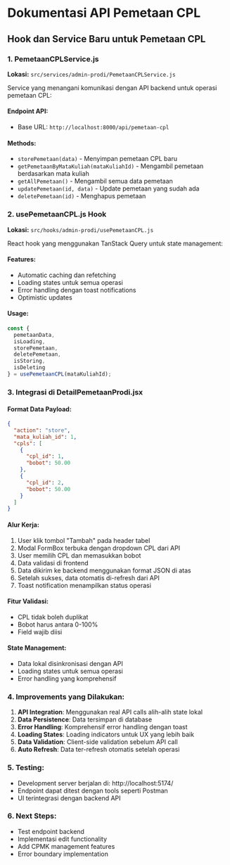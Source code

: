 # Dokumentasi API Pemetaan CPL

## Hook dan Service Baru untuk Pemetaan CPL

### 1. PemetaanCPLService.js
**Lokasi:** `src/services/admin-prodi/PemetaanCPLService.js`

Service yang menangani komunikasi dengan API backend untuk operasi pemetaan CPL:

#### Endpoint API:
- Base URL: `http://localhost:8000/api/pemetaan-cpl`

#### Methods:
- `storePemetaan(data)` - Menyimpan pemetaan CPL baru
- `getPemetaanByMataKuliah(mataKuliahId)` - Mengambil pemetaan berdasarkan mata kuliah
- `getAllPemetaan()` - Mengambil semua data pemetaan
- `updatePemetaan(id, data)` - Update pemetaan yang sudah ada
- `deletePemetaan(id)` - Menghapus pemetaan

### 2. usePemetaanCPL.js Hook
**Lokasi:** `src/hooks/admin-prodi/usePemetaanCPL.js`

React hook yang menggunakan TanStack Query untuk state management:

#### Features:
- Automatic caching dan refetching
- Loading states untuk semua operasi
- Error handling dengan toast notifications
- Optimistic updates

#### Usage:
```javascript
const {
  pemetaanData,
  isLoading,
  storePemetaan,
  deletePemetaan,
  isStoring,
  isDeleting
} = usePemetaanCPL(mataKuliahId);
```

### 3. Integrasi di DetailPemetaanProdi.jsx

#### Format Data Payload:
```json
{
  "action": "store",
  "mata_kuliah_id": 1,
  "cpls": [
    {
      "cpl_id": 1,
      "bobot": 50.00
    },
    {
      "cpl_id": 2, 
      "bobot": 50.00
    }
  ]
}
```

#### Alur Kerja:
1. User klik tombol "Tambah" pada header tabel
2. Modal FormBox terbuka dengan dropdown CPL dari API
3. User memilih CPL dan memasukkan bobot
4. Data validasi di frontend
5. Data dikirim ke backend menggunakan format JSON di atas
6. Setelah sukses, data otomatis di-refresh dari API
7. Toast notification menampilkan status operasi

#### Fitur Validasi:
- CPL tidak boleh duplikat
- Bobot harus antara 0-100%
- Field wajib diisi

#### State Management:
- Data lokal disinkronisasi dengan API
- Loading states untuk semua operasi
- Error handling yang komprehensif

### 4. Improvements yang Dilakukan:

1. **API Integration**: Menggunakan real API calls alih-alih state lokal
2. **Data Persistence**: Data tersimpan di database
3. **Error Handling**: Komprehensif error handling dengan toast
4. **Loading States**: Loading indicators untuk UX yang lebih baik
5. **Data Validation**: Client-side validation sebelum API call
6. **Auto Refresh**: Data ter-refresh otomatis setelah operasi

### 5. Testing:
- Development server berjalan di: http://localhost:5174/
- Endpoint dapat ditest dengan tools seperti Postman
- UI terintegrasi dengan backend API

### 6. Next Steps:
- Test endpoint backend
- Implementasi edit functionality
- Add CPMK management features
- Error boundary implementation
